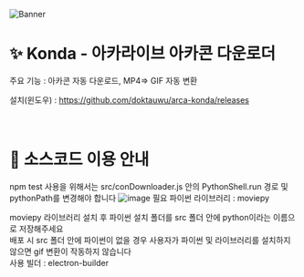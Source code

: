 ![Banner](https://user-images.githubusercontent.com/98882733/155875986-a76c71be-5a5a-4fa3-afb1-d79e20766f63.png)
# ✨ Konda - 아카라이브 아카콘 다운로더

주요 기능 : 아카콘 자동 다운로드, MP4=> GIF 자동 변환

설치(윈도우) : https://github.com/doktauwu/arca-konda/releases
<br/>
<br/>
<br/>
# 📢 소스코드 이용 안내

npm test 사용을 위해서는 src/conDownloader.js 안의
PythonShell.run 경로 및 pythonPath를 변경해야 합니다
![image](https://user-images.githubusercontent.com/98882733/158053210-94c05d4f-a766-4a40-a698-c4c347d10d3f.png)
필요 파이썬 라이브러리 : moviepy

moviepy 라이브러리 설치 후 파이썬 설치 폴더를 src 폴더 안에 python이라는 이름으로 저장해주세요  
배포 시 src 폴더 안에 파이썬이 없을 경우 사용자가 파이썬 및 라이브러리를 설치하지 않으면 gif 변환이 작동하지 않습니다  
사용 빌더 : electron-builder
